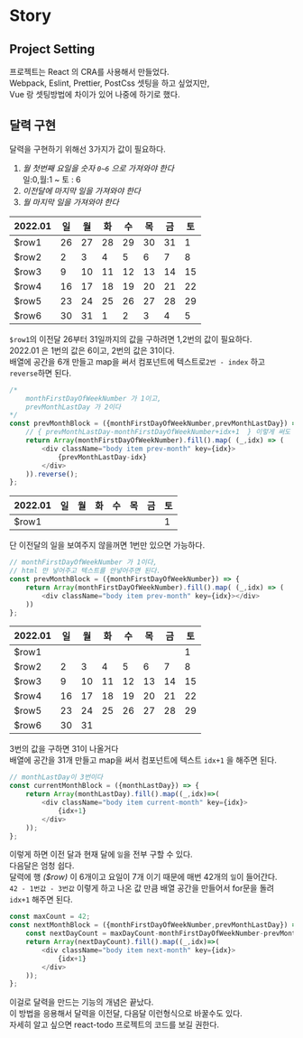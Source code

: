 # Story

## Project Setting 
프로젝트는 React 의 CRA를 사용해서 만들었다.       
Webpack, Eslint, Prettier, PostCss 셋팅을 하고 싶었지만,     
Vue 랑 셋팅방법에 차이가 있어 나중에 하기로 했다.

## 달력 구현
달력을 구현하기 위해선 3가지가 값이 필요하다.      
1. *월 첫번째 요일을 숫자 `0~6` 으로 가져와야 한다*        
	일:0,월:1 ~ 토 : 6
2. *이전달에 마지막 일을 가져와야 한다*
3. *월 마지막 일을 가져와야 한다*


|2022.01|일|월|화|수|목|금|토|
|-|-|-|-|-|-|-|-|
|$row1|26|27|28|29|30|31|1|
|$row2|2|3|4|5|6|7|8|
|$row3|9|10|11|12|13|14|15|
|$row4|16|17|18|19|20|21|22|
|$row5|23|24|25|26|27|28|29|
|$row6|30|31|1|2|3|4|5|

`$row1`의 이전달 26부터 31일까지의 값을 구하려면 1,2번의 값이 필요하다.       
2022.01 은 1번의 값은 6이고, 2번의 값은 31이다.       
배열에 공간을 6개 만들고 map을 써서 컴포넌트에 텍스트로`2번 - index` 하고 `reverse`하면 된다.      
```js
/*
	monthFirstDayOfWeekNumber 가 1이고,
	prevMonthLastDay 가 2이다
*/
const prevMonthBlock = ({monthFirstDayOfWeekNumber,prevMonthLastDay}) => {
	// { prevMonthLastDay-monthFirstDayOfWeekNumber+idx+1  } 이렇게 써도 되고 reverse 를 빼면 된다.
	return Array(monthFirstDayOfWeekNumber).fill().map( (_,idx) => (
		<div className="body item prev-month" key={idx}>
			{prevMonthLastDay-idx}
		</div>
	)).reverse();
};
```

|2022.01|일|월|화|수|목|금|토|
|-|-|-|-|-|-|-|-|
|$row1|||||||1|

단 이전달의 일을 보여주지 않을꺼면 1번만 있으면 가능하다.

```js
// monthFirstDayOfWeekNumber 가 1이다,
// html 만 넣어주고 텍스트를 안넣어주면 된다.
const prevMonthBlock = ({monthFirstDayOfWeekNumber}) => {
	return Array(monthFirstDayOfWeekNumber).fill().map( (_,idx) => (
		<div className="body item prev-month" key={idx}></div>
	))
};
```

|2022.01|일|월|화|수|목|금|토|
|-|-|-|-|-|-|-|-|
|$row1|||||||1|
|$row2|2|3|4|5|6|7|8|
|$row3|9|10|11|12|13|14|15|
|$row4|16|17|18|19|20|21|22|
|$row5|23|24|25|26|27|28|29|
|$row6|30|31|||||

3번의 값을 구하면 31이 나올거다    
배열에 공간을 31개 만들고 map을 써서 컴포넌트에 텍스트 `idx+1` 을 해주면 된다.
```js
// monthLastDay이 3번이다
const currentMonthBlock = ({monthLastDay}) => {
	return Array(monthLastDay).fill().map((_,idx)=>(
		<div className="body item current-month" key={idx}>
			{idx+1}
		</div>
	));
};
```
이렇게 하면 이전 달과 현재 달에 `일`을 전부 구할 수 있다.    
다음달은 엄청 쉽다.    
달력에 행 *($row)* 이 6개이고 요일이 7개 이기 때문에 매번 42개의 `일`이 들어간다.      
`42 - 1번값 - 3번값` 이렇게 하고 나온 값 만큼 배열 공간을 만들어서 for문을 돌려 `idx+1` 해주면 된다.

```js
const maxCount = 42;
const nextMonthBlock = ({monthFirstDayOfWeekNumber,prevMonthLastDay}) => {
	const nextDayCount = maxDayCount-monthFirstDayOfWeekNumber-prevMonthLastDay; // 42 - 1번값 - 3번값 
	return Array(nextDayCount).fill().map((_,idx)=>(
		<div className="body item next-month" key={idx}>
			{idx+1}
		</div>
	));
};
```
이걸로 달력을 만드는 기능의 개념은 끝났다.     
이 방법을 응용해서 달력을 이전달, 다음달 이런형식으로 바꿀수도 있다.     
자세히 알고 싶으면 react-todo 프로젝트의 코드를 보길 권한다.